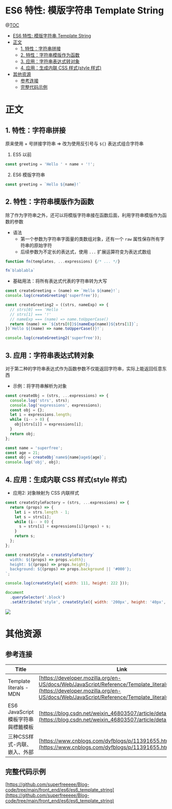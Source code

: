 # ES6 特性: 模版字符串 Template String

@[TOC](文章目录)

<!-- TOC -->

- [ES6 特性: 模版字符串 Template String](#es6-特性-模版字符串-template-string)
- [正文](#正文)
  - [1. 特性：字符串拼接](#1-特性字符串拼接)
  - [2. 特性：字符串模版作为函数](#2-特性字符串模版作为函数)
  - [3. 应用：字符串表达式转对象](#3-应用字符串表达式转对象)
  - [4. 应用：生成内联 CSS 样式(style 样式)](#4-应用生成内联-css-样式style-样式)
- [其他资源](#其他资源)
  - [参考连接](#参考连接)
  - [完整代码示例](#完整代码示例)

<!-- /TOC -->

# 正文

## 1. 特性：字符串拼接

原来使用 + 号拼接字符串 => 改为使用反引号与 `${}` 表达式组合字符串

1. ES5 以前

```js
const greeting = 'Hello ' + name + '!';
```

2. ES6 模版字符串

```js
const greeting = `Hello ${name}!`
```

## 2. 特性：字符串模版作为函数

除了作为字符串之外，还可以将模版字符串接在函数后面，利用字符串模版作为函数的参数

- 语法
  - 第一个参数为字符串字面量的类数组对象，还有一个 `raw` 属性保存所有字符串的原始字符
  - 后续参数为不定长的表达式，使用 `...` 扩展运算符变为表达式数组

```js
function fn(templates, ...expressions) {/* ... */}

fn`blablabla`
```

- 基础用法：将所有表达式代表的字符串转为大写

```js
const createGreeting = (name) => `Hello ${name}!`;
console.log(createGreeting('superfree'));

const createGreeting2 = ((strs, nameExp) => {
  // strs[0] === 'Hello '
  // strs[1] === '!'
  // nameExp === (name) => name.toUpperCase()
  return (name) => `${strs[0]}${nameExp(name)}${strs[1]}`;
})`Hello ${(name) => name.toUpperCase()}!`;

console.log(createGreeting2('superfree'));
```

## 3. 应用：字符串表达式转对象

对于第二种的字符串表达式作为函数参数不仅能返回字符串，实际上能返回任意东西

- 示例：将字符串解析为对象

```js
const createObj = (strs, ...expressions) => {
  console.log('strs', strs);
  console.log('expressions', expressions);
  const obj = {};
  let i = expressions.length;
  while (i-- > 0) {
    obj[strs[i]] = expressions[i];
  }
  return obj;
};

const name = 'superfree';
const age = 21;
const obj = createObj`name${name}age${age}`;
console.log('obj', obj);
```

## 4. 应用：生成内联 CSS 样式(style 样式)

- 应用2: 对象映射为 CSS 内联样式

```js
const createStyleFactory = (strs, ...expressions) => {
  return (props) => {
    let i = strs.length - 1;
    let s = strs[i];
    while (i-- > 0) {
      s = strs[i] + expressions[i](props) + s;
    }
    return s;
  };
};

const createStyle = createStyleFactory`
  width: ${(props) => props.width};
  height: ${(props) => props.height};
  background: ${(props) => props.background || '#000'};
`;

console.log(createStyle({ width: 111, height: 222 }));

document
  .querySelector('.block')
  .setAttribute('style', createStyle({ width: '200px', height: '40px', background: '#f0f0f0' }));
```

![](https://picures.oss-cn-beijing.aliyuncs.com/img/es6_template_string_1_app_css.png)

# 其他资源

## 参考连接

| Title                               | Link                                                                                                                                                                       |
| ----------------------------------- | -------------------------------------------------------------------------------------------------------------------------------------------------------------------------- |
| Template literals - MDN             | [https://developer.mozilla.org/en-US/docs/Web/JavaScript/Reference/Template_literals](https://developer.mozilla.org/en-US/docs/Web/JavaScript/Reference/Template_literals) |
| ES6 JavaScript 模板字符串與標籤模板 | [https://blog.csdn.net/weixin_46803507/article/details/106579538](https://blog.csdn.net/weixin_46803507/article/details/106579538)                                         |
| 三种CSS样式-内联、嵌入、外部        | [https://www.cnblogs.com/dyfblogs/p/11391655.html](https://www.cnblogs.com/dyfblogs/p/11391655.html)                                                                       |

## 完整代码示例

[https://github.com/superfreeeee/Blog-code/tree/main/front_end/es6/es6_template_string](https://github.com/superfreeeee/Blog-code/tree/main/front_end/es6/es6_template_string)
